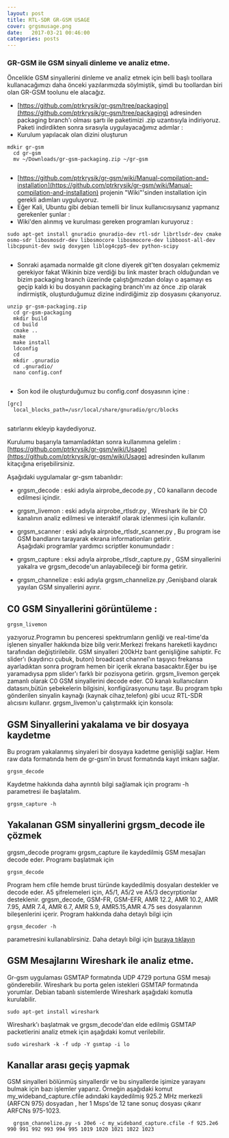 ```yaml
---
layout: post
title: RTL-SDR GR-GSM USAGE
cover: grgsmusage.png
date:   2017-03-21 00:46:00
categories: posts
---
```



### GR-GSM ile GSM sinyali dinleme ve analiz etme.

Öncelikle GSM sinyallerini dinleme ve analiz etmek için belli başlı toollara kullanacağımızı daha önceki yazılarımızda söylmiştik, şimdi bu toollardan biri olan GR-GSM toolunu ele alacağız.

  * [https://github.com/ptrkrysik/gr-gsm/tree/packaging](https://github.com/ptrkrysik/gr-gsm/tree/packaging) adresinden packaging branch'ı olması şartı ile paketimizi .zip uzantısıyla indiriyoruz.<br/>
 Paketi indirdikten sonra sırasıyla uygulayacağımız adımlar :
  * Kurulum yapılacak olan dizini oluşturun
  <pre><code>mdkir gr-gsm
  cd gr-gsm
  mv ~/Downloads/gr-gsm-packaging.zip ~/gr-gsm
  </code></pre>
  * [https://github.com/ptrkrysik/gr-gsm/wiki/Manual-compilation-and-installation](https://github.com/ptrkrysik/gr-gsm/wiki/Manual-compilation-and-installation) projenin "Wiki"'sinden installation için gerekli adımları uyguluyoruz.
  * Eğer Kali, Ubuntu gibi debian temelli bir linux kullanıcısıysanız yapmanız gerekenler şunlar :
  * Wiki'den alınmış ve kurulması gereken programları kuruyoruz :<br/>
  <pre><code>sudo apt-get install gnuradio gnuradio-dev rtl-sdr librtlsdr-dev cmake osmo-sdr libosmosdr-dev libosmocore libosmocore-dev libboost-all-dev libcppunit-dev swig doxygen liblog4cpp5-dev python-scipy
  </code></pre>
  * Sonraki aşamada normalde git clone diyerek git'ten dosyaları çekmemiz gerekiyor fakat Wikinin bize verdiği bu link master brach olduğundan ve bizim packaging branch üzerinde çalıştığımızdan dolayı o aşamayı es geçip kaldı ki bu dosyanın packaging branch'ını az önce .zip olarak indirmiştik, oluşturduğumuz dizine indirdiğimiz zip dosyasını çıkarıyoruz.
  <pre><code>unzip gr-gsm-packaging.zip
  cd gr-gsm-packaging
  mkdir build
  cd build
  cmake ..
  make
  make install
  ldconfig
  cd
  mkdir .gnuradio
  cd .gnuradio/
  nano config.conf
  </code></pre>
  * Son kod ile oluşturduğumuz bu config.conf dosyasının içine :
  <pre><code>[grc]
  local_blocks_path=/usr/local/share/gnuradio/grc/blocks
  </code></pre>
  satırlarını ekleyip kaydediyoruz.

Kurulumu başarıyla tamamladıktan sonra kullanımına gelelim :
   [https://github.com/ptrkrysik/gr-gsm/wiki/Usage](https://github.com/ptrkrysik/gr-gsm/wiki/Usage) adresinden kullanım kitaçığına erişebilirsiniz.

Aşağıdaki uygulamalar gr-gsm tabanlıdır:

  * grgsm_decode : eski adıyla airprobe_decode.py , C0 kanalların decode edilmesi içindir.<br/>
  * grgsm_livemon : eski adıyla airprobe_rtlsdr.py , Wireshark ile bir C0 kanalının analiz edilmesi ve interaktif olarak izlenmesi için kullanılır.<br/>
  * grgsm_scanner : eski adıyla airprobe_rtlsdr_scanner.py , Bu program ise GSM bandlarını tarayarak ekrana informationları getirir.<br/>
Aşağıdaki programlar yardımcı scriptler konumundadır :<br/>

  * grgsm_capture : eksi adıyla airprobe_rtlsdr_capture.py , GSM sinyallerini yakalra ve grgsm_decode'un anlayabileceği bir forma getirir.<br/>
  * grgsm_channelize : eski adıyla grgsm_channelize.py ,Genişband olarak yayılan GSM sinyallerini ayırır.<br/>

## C0 GSM Sinyallerini görüntüleme :  
    grgsm_livemon
  yazıyoruz.Programın bu penceresi spektrumların genliği ve real-time'da işlenen sinyaller hakkında bize bilg verir.Merkezi frekans hareketli kaydırıcı tarafından değiştirilebilir. GSM sinyalleri 200kHz bant genişliğine sahiptir. Fc slider'ı (kaydırıcı çubuk, buton) broadcast channel'ın taşıyıcı frekansa ayarladıktan sonra program hemen bir içerik ekrana basacaktır.Eğer bu işe yaramadıysa ppm slider'ı farklı bir pozisyona getirin.
  grgsm_livemon gerçek zamanlı olarak C0 GSM sinyallerini decode eder. C0 kanalı kullanıcıların datasını,bütün şebekelerin bilgisini, konfigürasyonunu taşır. Bu program tıpkı gönderilen sinyalin kaynağı (kaynak cihaz,telefon) gibi ucuz RTL-SDR alıcısını kullanır. grgsm_livemon'u çalıştırmakk için konsola:

## GSM Sinyallerini yakalama ve bir  dosyaya kaydetme
  Bu program yakalanmış sinyaleri bir dosyaya kadetme genişliği sağlar. Hem raw data formatında hem de gr-gsm'in brust formatında kayıt imkanı sağlar.
  <pre><code>grgsm_decode</code></pre>
  Kaydetme hakkında daha ayrıntılı bilgi sağlamak için programı -h parametresi ile başlatalım.
  <pre><code>grgsm_capture -h</code></pre>
## Yakalanan GSM sinyallerini grgsm_decode ile çözmek
  grgsm_decode programı grgsm_capture ile kaydedilmiş GSM mesajları decode eder. Programı başlatmak için
  <pre><code>grgsm_decode</code></pre>
  Program hem cfile hemde brust türünde kaydedilmiş dosyaları destekler ve decode eder. A5 şifrelemeleri için, A5/1, A5/2 ve A5/3  decyrptionlar
desteklenir. grgsm_decode, GSM-FR, GSM-EFR, AMR 12.2, AMR 10.2, AMR 7.95, AMR 7.4, AMR 6.7, AMR 5.9, AMR5.15,AMR 4.75 ses dosyalarının bileşenlerini içerir.
Program hakkında daha detaylı bilgi için
  <pre><code>grgsm_decoder -h</code></pre>
parametresini kullanablirsiniz.
Daha detaylı bilgi için [buraya tıklayın](https://github.com/ptrkrysik/gr-gsm/wiki/Usage:-Decoding-How-To)

## GSM Mesajlarını Wireshark ile analiz etme.
Gr-gsm uygulaması GSMTAP formatında UDP 4729 portuna GSM mesajı gönderebilir. Wireshark bu porta gelen istekleri GSMTAP formatında yorumlar.
Debian tabanlı sistemlerde Wireshark aşağıdaki komutla kurulabilir.
<pre><code>sudo apt-get install wireshark</code></pre>
Wireshark'ı başlatmak ve grgsm_decode'dan elde edilmiş GSMTAP packetlerini analiz etmek için aşağıdaki komut verilebilir.
<pre><code>sudo wireshark -k -f udp -Y gsmtap -i lo</code></pre>
## Kanallar arası geçiş yapmak
GSM sinyalleri bölünmüş sinyallerdir ve bu sinyallerde işimize yarayanı bulmak için bazı işlemler yaparız.
Örneğin aşağıdaki komut my_wideband_capture.cfile adındaki kaydedilmiş 925.2 MHz merkezli (ARFCN 975) dosyadan , her 1 Msps'de  12 tane sonuç dosyası çıkarır ARFCNs 975-1023.
<pre><code>  grgsm_channelize.py -s 20e6 -c my_wideband_capture.cfile -f 925.2e6 990 991 992 993 994 995 1019 1020 1021 1022 1023</code></pre>

